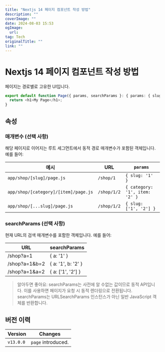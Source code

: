 ```yaml
---
title: "Nextjs 14 페이지 컴포넌트 작성 방법"
description: ""
coverImage: ""
date: 2024-08-03 15:53
ogImage: 
  url: 
tag: Tech
originalTitle: ""
link: ""
---
```




# Nextjs 14 페이지 컴포넌트 작성 방법

페이지는 경로별로 고유한 UI입니다.

```typescript
export default function Page({ params, searchParams }: { params: { slug: string }; searchParams: { [key: string]: string | string[] | undefined } }) {
  return <h1>My Page</h1>;
}
```

## 속성

<div class="content-ad"></div>

### 매개변수 (선택 사항)

해당 페이지로 이어지는 루트 세그먼트에서 동적 경로 매개변수가 포함된 객체입니다. 예를 들어:

| 예시                                 | URL         | `params`                       |
| ------------------------------------ | ----------- | ------------------------------ |
| `app/shop/[slug]/page.js`            | `/shop/1`   | `{ slug: '1' }`                |
| `app/shop/[category]/[item]/page.js` | `/shop/1/2` | `{ category: '1', item: '2' }` |
| `app/shop/[...slug]/page.js`         | `/shop/1/2` | `{ slug: ['1', '2'] }`         |

### searchParams (선택 사항)

<div class="content-ad"></div>

현재 URL의 검색 매개변수를 포함한 객체입니다. 예를 들어:

| URL               | searchParams       |
| ----------------- | ------------------ |
| /shop?a=1         | { a: '1' }         |
| /shop?a=1&amp;b=2 | { a: '1', b: '2' } |
| /shop?a=1&amp;a=2 | { a: ['1', '2'] }  |

> 알아두면 좋아요:
> searchParams는 사전에 알 수없는 값이므로 동적 API입니다. 이를 사용하면 페이지가 요청 시 동적 렌더링으로 전환됩니다.
> searchParams는 URLSearchParams 인스턴스가 아닌 일반 JavaScript 객체를 반환합니다.

## 버전 이력

<div class="content-ad"></div>

| Version   | Changes            |
| --------- | ------------------ |
| `v13.0.0` | `page` introduced. |

<div class="content-ad"></div>
